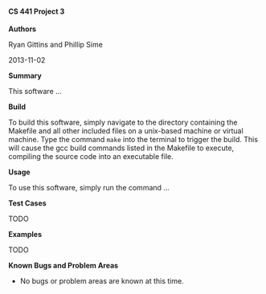 #### CS 441 Project 3 ####

__Authors__

Ryan Gittins and Phillip Sime

2013-11-02

__Summary__

This software ...

__Build__

To build this software, simply navigate to the directory containing the Makefile and all other included files on a unix-based machine or virtual machine. Type the command `make` into the terminal to trigger the build. This will cause the gcc build commands listed in the Makefile to execute, compiling the source code into an executable file.

__Usage__

To use this software, simply run the command ...

__Test Cases__

TODO

__Examples__

TODO

__Known Bugs and Problem Areas__
* No bugs or problem areas are known at this time.

